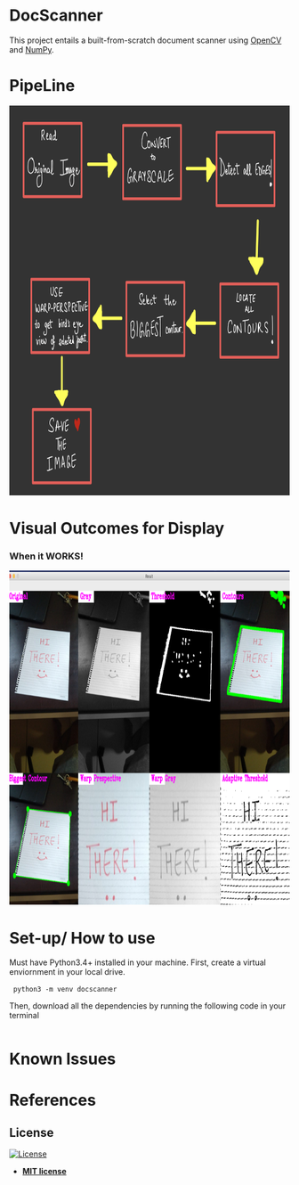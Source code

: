 # DocScanner
This project entails a built-from-scratch document scanner using [OpenCV](https://opencv-python-tutroals.readthedocs.io/en/latest/) and [NumPy](https://numpy.org).

# PipeLine
<img src = "extras/Pipeline.png" height = 700 width = 900>

# Visual Outcomes for Display
### When it WORKS!
<img src = "extras/working.png" height = 600 width = 700>

# Set-up/ How to use
Must have Python3.4+ installed in your machine.
First, create a virtual enviornment in your local drive.
```
 python3 -m venv docscanner
```
Then, download all the dependencies by running the following code in your terminal
```

```


# Known Issues


# References



## License

[![License](http://img.shields.io/:license-mit-blue.svg?style=flat-square)](http://badges.mit-license.org)

- **[MIT license](http://opensource.org/licenses/mit-license.php)**
